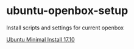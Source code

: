# ubuntu-openbox-setup
Install scripts and settings for current openbox

[Ubuntu Minimal Install 17.10](http://archive.ubuntu.com/ubuntu/dists/artful/main/installer-amd64/current/images/netboot/mini.iso)
